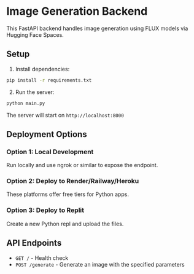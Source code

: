 # Image Generation Backend

This FastAPI backend handles image generation using FLUX models via Hugging Face Spaces.

## Setup

1. Install dependencies:
```bash
pip install -r requirements.txt
```

2. Run the server:
```bash
python main.py
```

The server will start on `http://localhost:8000`

## Deployment Options

### Option 1: Local Development
Run locally and use ngrok or similar to expose the endpoint.

### Option 2: Deploy to Render/Railway/Heroku
These platforms offer free tiers for Python apps.

### Option 3: Deploy to Replit
Create a new Python repl and upload the files.

## API Endpoints

- `GET /` - Health check
- `POST /generate` - Generate an image with the specified parameters